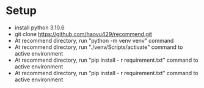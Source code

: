 # Setup
- install python 3.10.6
- git clone https://github.com/haovu429/recommend.git
- At recommend directory, run "python -m venv venv" command
- At recommend directory, run "./venv/Scripts/activate" command to active environment
- At recommend directory, run "pip install - r requirement.txt" command to active environment
- At recommend directory, run "pip install - r requirement.txt" command to active environment